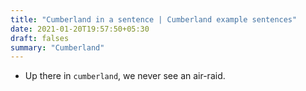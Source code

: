 ```yaml
---
title: "Cumberland in a sentence | Cumberland example sentences"
date: 2021-01-20T19:57:50+05:30
draft: falses
summary: "Cumberland"
---
```

- Up there in `cumberland`, we never see an air-raid.
                 
